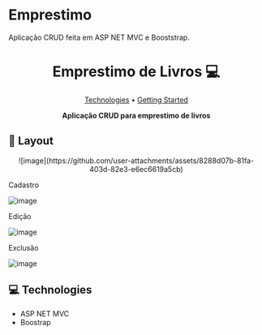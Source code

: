 ﻿# Emprestimo
Aplicação CRUD feita em ASP NET MVC e Booststrap.
<h1 align="center" style="font-weight: bold;">Emprestimo de Livros 💻</h1>

<p align="center">
 <a href="#tech">Technologies</a> • 
 <a href="#started">Getting Started</a> 
</p>

<p align="center">
    <b>Aplicação CRUD para emprestimo de livros</b>
</p>


<h2 id="layout">🎨 Layout</h2>
<p align="center">
![image](https://github.com/user-attachments/assets/8288d07b-81fa-403d-82e3-e6ec6619a5cb)

Cadastro

![image](https://github.com/user-attachments/assets/389ad743-7705-464d-8d44-ef8a546d8762)

Edição

![image](https://github.com/user-attachments/assets/cb9f11ae-f3af-48ef-843a-d155adb51768)

Exclusão

![image](https://github.com/user-attachments/assets/a18996ad-32ba-404a-a3be-d5afb68b6469)
</p>

<h2 id="technologies">💻 Technologies</h2>
<ul>
 <li>ASP NET MVC</li>
 <li>Boostrap</li>
</ul>
